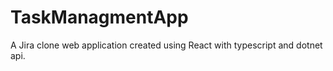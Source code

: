 # TaskManagmentApp
A Jira clone web application created using React with typescript and dotnet api.
